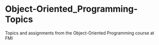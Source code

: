 # Object-Oriented_Programming-Topics
Topics and assignments from the Object-Oriented Programming course at FMI
